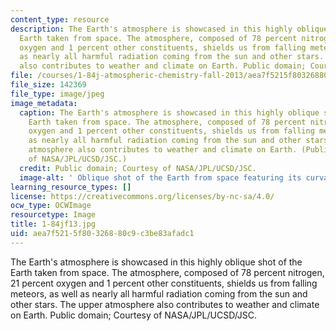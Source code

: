 ```yaml
---
content_type: resource
description: The Earth's atmosphere is showcased in this highly oblique shot of the
  Earth taken from space. The atmosphere, composed of 78 percent nitrogen, 21 percent
  oxygen and 1 percent other constituents, shields us from falling meteors, as well
  as nearly all harmful radiation coming from the sun and other stars. The upper atmosphere
  also contributes to weather and climate on Earth. Public domain; Courtesy of NASA/JPL/UCSD/JSC.
file: /courses/1-84j-atmospheric-chemistry-fall-2013/aea7f5215f80326880c9c3be83afadc1_1-84jf13.jpg
file_size: 142369
file_type: image/jpeg
image_metadata:
  caption: The Earth's atmosphere is showcased in this highly oblique shot of the
    Earth taken from space. The atmosphere, composed of 78 percent nitrogen, 21 percent
    oxygen and 1 percent other constituents, shields us from falling meteors, as well
    as nearly all harmful radiation coming from the sun and other stars. The upper
    atmosphere also contributes to weather and climate on Earth. (Public domain; Courtesy
    of NASA/JPL/UCSD/JSC.)
  credit: Public domain; Courtesy of NASA/JPL/UCSD/JSC.
  image-alt: ' Oblique shot of the Earth from space featuring its curvature and atmosphere.'
learning_resource_types: []
license: https://creativecommons.org/licenses/by-nc-sa/4.0/
ocw_type: OCWImage
resourcetype: Image
title: 1-84jf13.jpg
uid: aea7f521-5f80-3268-80c9-c3be83afadc1
---
```

The Earth's atmosphere is showcased in this highly oblique shot of the Earth taken from space. The atmosphere, composed of 78 percent nitrogen, 21 percent oxygen and 1 percent other constituents, shields us from falling meteors, as well as nearly all harmful radiation coming from the sun and other stars. The upper atmosphere also contributes to weather and climate on Earth. Public domain; Courtesy of NASA/JPL/UCSD/JSC.